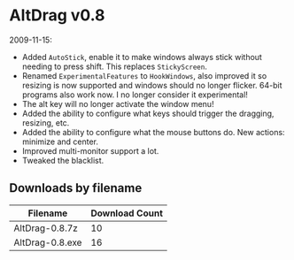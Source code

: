 # AltDrag v0.8

2009-11-15:
- Added `AutoStick`, enable it to make windows always stick without needing to press shift. This replaces `StickyScreen`.
- Renamed `ExperimentalFeatures` to `HookWindows`, also improved it so resizing is now supported and windows should no longer flicker. 64-bit programs also work now. I no longer consider it experimental!
- The alt key will no longer activate the window menu!
- Added the ability to configure what keys should trigger the dragging, resizing, etc.
- Added the ability to configure what the mouse buttons do. New actions: minimize and center.
- Improved multi-monitor support a lot.
- Tweaked the blacklist.

## Downloads by filename

Filename        | Download Count
--------------- | --------------
AltDrag-0.8.7z  |             10
AltDrag-0.8.exe |             16
